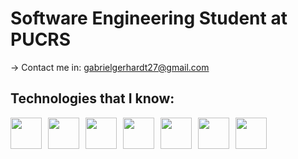 
# Software Engineering Student at PUCRS

-> Contact me in: gabrielgerhardt27@gmail.com

## Technologies that I know:
<div style="display: flex; gap: 10px;">

<img height="50px" width="50px" src="https://cdn.jsdelivr.net/gh/devicons/devicon@latest/icons/react/react-original-wordmark.svg" /> 
<img height="50px" width="50px" src="https://cdn.jsdelivr.net/gh/devicons/devicon@latest/icons/html5/html5-plain-wordmark.svg" />
<img height="50px" width="50px" src="https://cdn.jsdelivr.net/gh/devicons/devicon@latest/icons/css3/css3-plain-wordmark.svg" />
<img height="50px" width="50px" src="https://cdn.jsdelivr.net/gh/devicons/devicon@latest/icons/typescript/typescript-plain.svg" />
<img height="50px" width="50px" src="https://cdn.jsdelivr.net/gh/devicons/devicon@latest/icons/rust/rust-line.svg" />
<img height="50px" width="50px" src="https://cdn.jsdelivr.net/gh/devicons/devicon@latest/icons/postgresql/postgresql-plain-wordmark.svg" />
<img height=50px width=50px src="https://cdn.jsdelivr.net/gh/devicons/devicon@latest/icons/bash/bash-plain.svg" />
</div>
